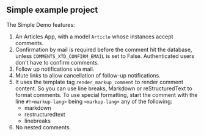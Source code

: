 ## Simple example project ##

The Simple Demo features:
  
 1. An Articles App, with a model `Article` whose instances accept comments.
 1. Confirmation by mail is required before the comment hit the database, unless `COMMENTS_XTD_CONFIRM_EMAIL` is set to False. Authenticated users don't have to confirm comments.
 1. Follow up notifications via mail.
 1. Mute links to allow cancellation of follow-up notifications.
 1. It uses the template tag `render_markup_comment` to render comment content. So you can use line breaks, Markdown or reStructuredText to format comments. To use special formatting, start the comment with the line `#!<markup-lang>` being `<markup-lang>` any of the following:
	* markdown
	* restructuredtext
	* linebreaks
 1. No nested comments.

